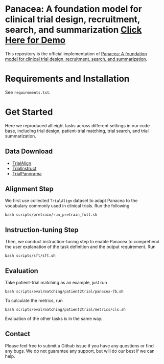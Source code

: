 # Panacea: A foundation model for clinical trial design, recruitment, search, and summarization [Click Here for Demo](https://1089e9e51e8ecf387a.gradio.live/)
This repository is the official implementation of [Panacea: A foundation model for clinical trial design, recruitment, search, and summarization]().

# Requirements and Installation
See `requirements.txt`.

# Get Started
Here we reproduced all eight tasks across different settings in our code base, including trial design, patient-trial matching, trial search, and trial summarization. 

## Data Download
* [TrialAlign](https://figshare.com/articles/dataset/TrialAlign/25989403)
* [TrialInstruct](https://doi.org/10.6084/m9.figshare.25990090.v1)
* [TrialPanorama](https://doi.org/10.6084/m9.figshare.25990075)

## Alignment Step
We first use collected `TrialAlign` dataset to adapt Panacea to the vocabulary commonly used in clinical trials. Run the following
```[bash]
bash scripts/pretrain/run_pretrain_full.sh
```
## Instruction-tuning Step
Then, we conduct instruction-tuning step to enable Panacea to comprehend the user explanation of the task definition and the output requirement. Run
```[bash]
bash scripts/sft/sft.sh
```

## Evaluation
Take patient-trial matching as an example, just run
```[bash]
bash scripts/eval/matching/patient2trial/panacea-7b.sh
```
To calculate the metrics, run
```[bash]
bash scripts/eval/matching/patient2trial/metrics/cls.sh 
```
Evaluation of the other tasks is in the same way.



## Contact
Please feel free to submit a Github issue if you have any questions or find any bugs. We do not guarantee any support, but will do our best if we can help.
